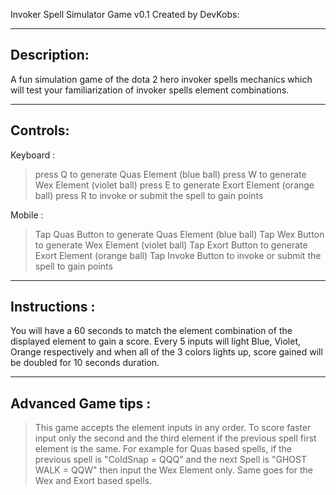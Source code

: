 

Invoker Spell Simulator Game v0.1
Created by DevKobs:

-------------------------------------
Description:
-------------------------------------
A fun simulation game of the dota 2 hero invoker spells
mechanics which will test your familiarization of 
invoker spells element combinations.

------------------------------------
Controls:
------------------------------------

Keyboard :
> press Q to generate Quas Element (blue ball)
> press W to generate Wex Element (violet ball)
> press E to generate Exort Element (orange ball)
> press R to invoke or submit the spell to gain points

Mobile : 
> Tap Quas Button to generate Quas Element (blue ball)
> Tap Wex Button to generate Wex Element (violet ball)
> Tap Exort Button to generate Exort Element (orange ball)
> Tap Invoke Button to invoke or submit the spell to gain points

------------------------------------
Instructions :
------------------------------------
You will have a 60 seconds to match the element combination  of the displayed element to gain a score.
Every 5 inputs will light Blue, Violet, Orange respectively and when all of the 3 colors lights up,
score gained will be doubled for 10 seconds duration.

------------------------------------
Advanced Game tips :
------------------------------------
> This game accepts the element inputs in any order.
> To score faster input only the second and the third element if the previous spell first element is the same. 
  For example for Quas based spells, if the previous spell is "ColdSnap = QQQ" and the next Spell is "GHOST WALK = QQW" 
  then input the Wex Element only. Same goes for the Wex and Exort based spells.







